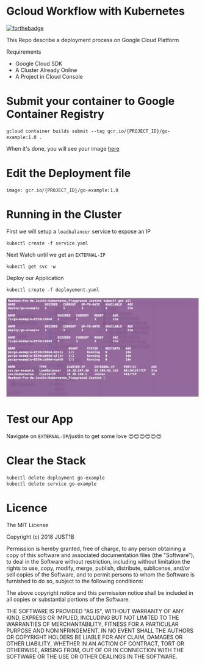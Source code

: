 # Gcloud Workflow with Kubernetes

[![forthebadge](https://forthebadge.com/images/badges/made-with-go.svg)](https://forthebadge.com)

This Repo describe a deployment process on Google Cloud Platform

Requirements
- Google Cloud SDK
- A Cluster Already Online
- A Project in Cloud Console

# Submit your container to Google Container Registry

    gcloud container builds submit --tag gcr.io/{PROJECT_ID}/go-example:1.0 .

When it's done, you will see your image [here](https://console.cloud.google.com/gcr) 

# Edit the Deployment file

    image: gcr.io/{PROJECT_ID}/go-example:1.0

# Running in the Cluster

First we will setup a `loadbalancer` service to expose an IP

    kubectl create -f service.yaml

Next Watch until we get an `EXTERNAL-IP`

    kubectl get svc -w

Deploy our Application

    kubectl create -f deployement.yaml

![index](https://github.com/Just1B/Kubernetes_Playground/raw/master/screen/screen.png)

# Test our App

Navigate on `EXTERNAL-IP`/justin to get some love 😍😍😍😍😍😍

# Clear the Stack 

    kubectl delete deployment go-example
    kubectl delete service go-example

# Licence

The MIT License

Copyright (c) 2018 JUST1B

Permission is hereby granted, free of charge, to any person obtaining a copy of this software and associated documentation files (the "Software"), to deal in the Software without restriction, including without limitation the rights to use, copy, modify, merge, publish, distribute, sublicense, and/or sell copies of the Software, and to permit persons to whom the Software is furnished to do so, subject to the following conditions:

The above copyright notice and this permission notice shall be included in all copies or substantial portions of the Software.

THE SOFTWARE IS PROVIDED "AS IS", WITHOUT WARRANTY OF ANY KIND, EXPRESS OR IMPLIED, INCLUDING BUT NOT LIMITED TO THE WARRANTIES OF MERCHANTABILITY, FITNESS FOR A PARTICULAR PURPOSE AND NONINFRINGEMENT. IN NO EVENT SHALL THE AUTHORS OR COPYRIGHT HOLDERS BE LIABLE FOR ANY CLAIM, DAMAGES OR OTHER LIABILITY, WHETHER IN AN ACTION OF CONTRACT, TORT OR OTHERWISE, ARISING FROM, OUT OF OR IN CONNECTION WITH THE SOFTWARE OR THE USE OR OTHER DEALINGS IN THE SOFTWARE.
